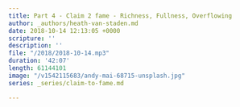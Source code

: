 ```yaml
---
title: Part 4 - Claim 2 fame - Richness, Fullness, Overflowing
author: _authors/heath-van-staden.md
date: 2018-10-14 12:13:05 +0000
scripture: ''
description: ''
file: "/2018/2018-10-14.mp3"
duration: '42:07'
length: 61144101
image: "/v1542115683/andy-mai-68715-unsplash.jpg"
series: _series/claim-to-fame.md

---
```

